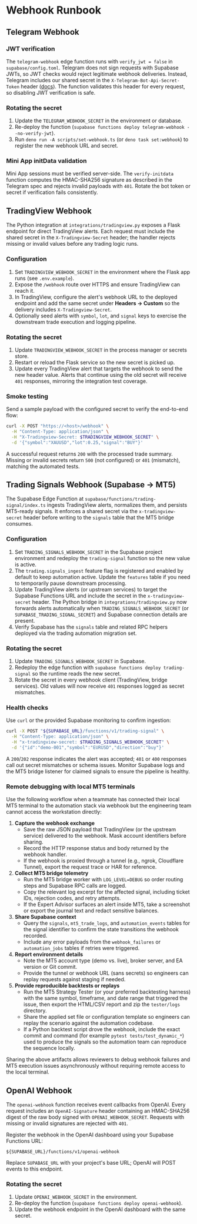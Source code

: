 # Webhook Runbook

## Telegram Webhook

### JWT verification

The `telegram-webhook` edge function runs with `verify_jwt = false` in
`supabase/config.toml`. Telegram does not sign requests with Supabase JWTs, so
JWT checks would reject legitimate webhook deliveries. Instead, Telegram
includes our shared secret in the `X-Telegram-Bot-Api-Secret-Token` header
([docs](https://core.telegram.org/bots/api#setwebhook)). The function validates
this header for every request, so disabling JWT verification is safe.

### Rotating the secret

1. Update the `TELEGRAM_WEBHOOK_SECRET` in the environment or database.
2. Re-deploy the function
   (`supabase functions deploy telegram-webhook --no-verify-jwt`).
3. Run `deno run -A scripts/set-webhook.ts` (or `deno task set:webhook`) to
   register the new webhook URL and secret.

### Mini App initData validation

Mini App sessions must be verified server-side. The `verify-initdata` function
computes the HMAC-SHA256 signature as described in the Telegram spec and rejects
invalid payloads with `401`. Rotate the bot token or secret if verification
fails consistently.

## TradingView Webhook

The Python integration at `integrations/tradingview.py` exposes a Flask endpoint
for direct TradingView alerts. Each request must include the shared secret in
the `X-Tradingview-Secret` header; the handler rejects missing or invalid values
before any trading logic runs.

### Configuration

1. Set `TRADINGVIEW_WEBHOOK_SECRET` in the environment where the Flask app runs
   (see `.env.example`).
2. Expose the `/webhook` route over HTTPS and ensure TradingView can reach it.
3. In TradingView, configure the alert's webhook URL to the deployed endpoint
   and add the same secret under **Headers → Custom** so the delivery includes
   `X-Tradingview-Secret`.
4. Optionally seed alerts with `symbol`, `lot`, and `signal` keys to exercise
   the downstream trade execution and logging pipeline.

### Rotating the secret

1. Update `TRADINGVIEW_WEBHOOK_SECRET` in the process manager or secrets store.
2. Restart or reload the Flask service so the new secret is picked up.
3. Update every TradingView alert that targets the webhook to send the new
   header value. Alerts that continue using the old secret will receive `401`
   responses, mirroring the integration test coverage.

### Smoke testing

Send a sample payload with the configured secret to verify the end-to-end flow:

```bash
curl -X POST "https://<host>/webhook" \
  -H "Content-Type: application/json" \
  -H "X-Tradingview-Secret: $TRADINGVIEW_WEBHOOK_SECRET" \
  -d '{"symbol":"XAUUSD","lot":0.25,"signal":"BUY"}'
```

A successful request returns `200` with the processed trade summary. Missing or
invalid secrets return `500` (not configured) or `401` (mismatch), matching the
automated tests.

## Trading Signals Webhook (Supabase → MT5)

The Supabase Edge Function at `supabase/functions/trading-signal/index.ts`
ingests TradingView alerts, normalizes them, and persists MT5-ready signals. It
enforces a shared secret via the `x-tradingview-secret` header before writing to
the `signals` table that the MT5 bridge consumes.

### Configuration

1. Set `TRADING_SIGNALS_WEBHOOK_SECRET` in the Supabase project environment and
   redeploy the `trading-signal` function so the new value is active.
2. The `trading.signals_ingest` feature flag is registered and enabled by
   default to keep automation active. Update the `features` table if you need to
   temporarily pause downstream processing.
3. Update TradingView alerts (or upstream services) to target the Supabase
   Functions URL and include the secret in the `x-tradingview-secret` header.
   The Python bridge in `integrations/tradingview.py` now forwards alerts
   automatically when `TRADING_SIGNALS_WEBHOOK_SECRET` (or
   `SUPABASE_TRADING_SIGNAL_SECRET`) and Supabase connection details are
   present.
4. Verify Supabase has the `signals` table and related RPC helpers deployed via
   the trading automation migration set.

### Rotating the secret

1. Update `TRADING_SIGNALS_WEBHOOK_SECRET` in Supabase.
2. Redeploy the edge function with `supabase functions deploy trading-signal` so
   the runtime reads the new secret.
3. Rotate the secret in every webhook client (TradingView, bridge services). Old
   values will now receive `401` responses logged as secret mismatches.

### Health checks

Use `curl` or the provided Supabase monitoring to confirm ingestion:

```bash
curl -X POST "${SUPABASE_URL}/functions/v1/trading-signal" \
  -H "Content-Type: application/json" \
  -H "x-tradingview-secret: $TRADING_SIGNALS_WEBHOOK_SECRET" \
  -d '{"id":"demo-001","symbol":"EURUSD","direction":"buy"}'
```

A `200`/`202` response indicates the alert was accepted; `401` or `400`
responses call out secret mismatches or schema issues. Monitor Supabase logs and
the MT5 bridge listener for claimed signals to ensure the pipeline is healthy.

### Remote debugging with local MT5 terminals

Use the following workflow when a teammate has connected their local MT5
terminal to the automation stack via webhook but the engineering team cannot
access the workstation directly:

1. **Capture the webhook exchange**
   - Save the raw JSON payload that TradingView (or the upstream service)
     delivered to the webhook. Mask account identifiers before sharing.
   - Record the HTTP response status and body returned by the webhook handler.
   - If the webhook is proxied through a tunnel (e.g., ngrok, Cloudflare
     Tunnel), export the request trace or HAR for reference.
2. **Collect MT5 bridge telemetry**
   - Run the MT5 bridge worker with `LOG_LEVEL=DEBUG` so order routing steps and
     Supabase RPC calls are logged.
   - Copy the relevant log excerpt for the affected signal, including ticket
     IDs, rejection codes, and retry attempts.
   - If the Expert Advisor surfaces an alert inside MT5, take a screenshot or
     export the journal text and redact sensitive balances.
3. **Share Supabase context**
   - Query the `signals`, `mt5_trade_logs`, and `automation_events` tables for
     the signal identifier to confirm the state transitions the webhook
     recorded.
   - Include any error payloads from the `webhook_failures` or `automation_jobs`
     tables if retries were triggered.
4. **Report environment details**
   - Note the MT5 account type (demo vs. live), broker server, and EA version or
     Git commit.
   - Provide the tunnel or webhook URL (sans secrets) so engineers can replay
     requests against staging if needed.
5. **Provide reproducible backtests or replays**
   - Run the MT5 Strategy Tester (or your preferred backtesting harness) with
     the same symbol, timeframe, and date range that triggered the issue, then
     export the HTML/CSV report and zip the `tester/logs` directory.
   - Share the applied set file or configuration template so engineers can
     replay the scenario against the automation codebase.
   - If a Python backtest script drove the webhook, include the exact commit and
     command (for example `pytest tests/test_dynamic_*`) used to produce the
     signals so the automation team can reproduce the sequence locally.

Sharing the above artifacts allows reviewers to debug webhook failures and MT5
execution issues asynchronously without requiring remote access to the local
terminal.

## OpenAI Webhook

The `openai-webhook` function receives event callbacks from OpenAI. Every
request includes an `OpenAI-Signature` header containing an HMAC-SHA256 digest
of the raw body signed with `OPENAI_WEBHOOK_SECRET`. Requests with missing or
invalid signatures are rejected with `401`.

Register the webhook in the OpenAI dashboard using your Supabase Functions URL:

```
${SUPABASE_URL}/functions/v1/openai-webhook
```

Replace `SUPABASE_URL` with your project's base URL; OpenAI will POST events to
this endpoint.

### Rotating the secret

1. Update `OPENAI_WEBHOOK_SECRET` in the environment.
2. Re-deploy the function (`supabase functions deploy openai-webhook`).
3. Update the webhook endpoint in the OpenAI dashboard with the same secret.
